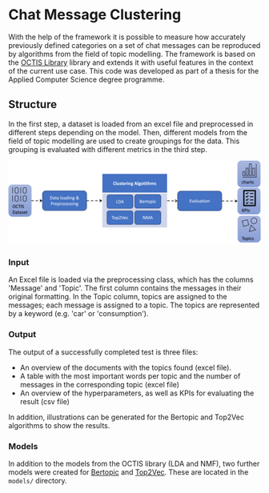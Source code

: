 # Chat Message Clustering

With the help of the framework it is possible to measure how accurately previously defined categories on a set of chat messages can be reproduced by algorithms from the field of topic modelling.
The framework is based on the [OCTIS Library](https://github.com/MIND-Lab/OCTIS) library and extends it with useful features in the context of the current use case. 
This code was developed as part of a thesis for the Applied Computer Science degree programme. 


## Structure
In the first step, a dataset is loaded from an excel file and preprocessed in different steps depending on the model. Then, different models from the field of topic modelling are used to create groupings for the data. This grouping is evaluated with different metrics in the third step.

<img src="images/testingFramework.png" style="background-color:lightgray"/>


### Input
An Excel file is loaded via the preprocessing class, which has the columns 'Message' and 'Topic'. The first column contains the messages in their original formatting. In the Topic column, topics are assigned to the messages; each message is assigned to a topic. The topics are represented by a keyword (e.g. 'car' or 'consumption').

### Output
The output of a successfully completed test is three files:
- An overview of the documents with the topics found (excel file).
- A table with the most important words per topic and the number of messages in the corresponding topic (excel file)
- An overview of the hyperparameters, as well as KPIs for evaluating the result (csv file)


In addition, illustrations can be generated for the Bertopic and Top2Vec algorithms to show the results.

### Models
In addition to the models from the OCTIS library (LDA and NMF), two further models were created for [Bertopic](https://github.com/MaartenGr/BERTopic) and [Top2Vec](https://github.com/ddangelov/Top2Vec). These are located in the `models/` directory.



